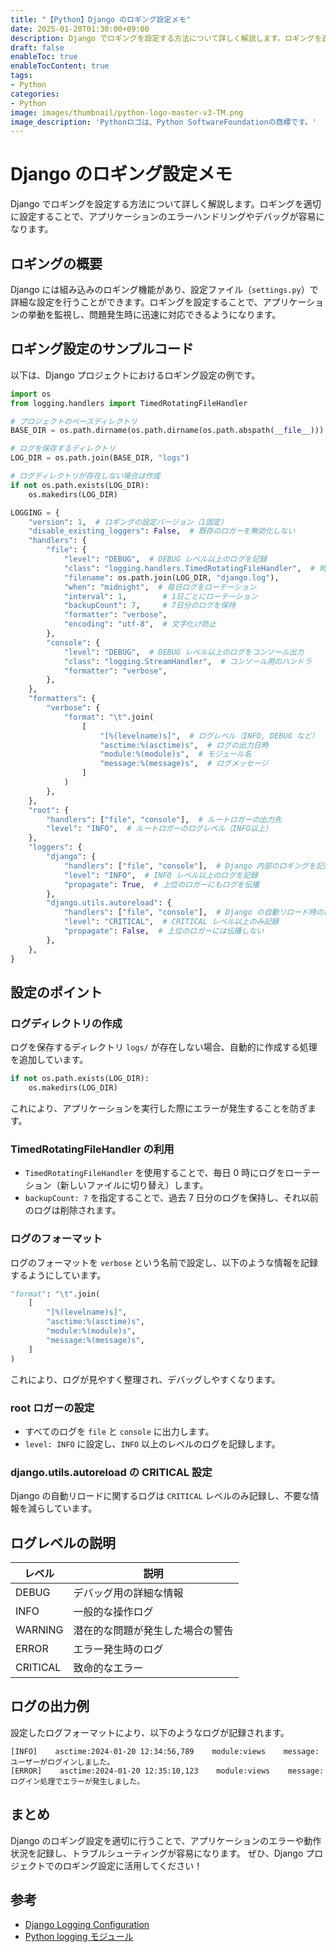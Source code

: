 ```yaml
---
title: "【Python】Django のロギング設定メモ"
date: 2025-01-20T01:30:00+09:00
description: Django でロギングを設定する方法について詳しく解説します。ロギングを適切に設定することで、アプリケーションのエラーハンドリングやデバッグが容易になります。
draft: false
enableToc: true
enableTocContent: true
tags: 
- Python
categories: 
- Python
image: images/thumbnail/python-logo-master-v3-TM.png
image_description: 'Pythonロゴは、Python SoftwareFoundationの商標です。'
---
```


# Django のロギング設定メモ

Django でロギングを設定する方法について詳しく解説します。ロギングを適切に設定することで、アプリケーションのエラーハンドリングやデバッグが容易になります。

## ロギングの概要

Django には組み込みのロギング機能があり、設定ファイル（`settings.py`）で詳細な設定を行うことができます。ロギングを設定することで、アプリケーションの挙動を監視し、問題発生時に迅速に対応できるようになります。

## ロギング設定のサンプルコード

以下は、Django プロジェクトにおけるロギング設定の例です。

```python
import os
from logging.handlers import TimedRotatingFileHandler

# プロジェクトのベースディレクトリ
BASE_DIR = os.path.dirname(os.path.dirname(os.path.abspath(__file__)))

# ログを保存するディレクトリ
LOG_DIR = os.path.join(BASE_DIR, "logs")

# ログディレクトリが存在しない場合は作成
if not os.path.exists(LOG_DIR):
    os.makedirs(LOG_DIR)

LOGGING = {
    "version": 1,  # ロギングの設定バージョン（1固定）
    "disable_existing_loggers": False,  # 既存のロガーを無効化しない
    "handlers": {
        "file": {
            "level": "DEBUG",  # DEBUG レベル以上のログを記録
            "class": "logging.handlers.TimedRotatingFileHandler",  # 時間でログをローテーション
            "filename": os.path.join(LOG_DIR, "django.log"),
            "when": "midnight",  # 毎日ログをローテーション
            "interval": 1,        # 1日ごとにローテーション
            "backupCount": 7,     # 7日分のログを保持
            "formatter": "verbose",
            "encoding": "utf-8",  # 文字化け防止
        },
        "console": {
            "level": "DEBUG",  # DEBUG レベル以上のログをコンソール出力
            "class": "logging.StreamHandler",  # コンソール用のハンドラ
            "formatter": "verbose",
        },
    },
    "formatters": {
        "verbose": {
            "format": "\t".join(
                [
                    "[%(levelname)s]",  # ログレベル（INFO, DEBUG など）
                    "asctime:%(asctime)s",  # ログの出力日時
                    "module:%(module)s",  # モジュール名
                    "message:%(message)s",  # ログメッセージ
                ]
            )
        },
    },
    "root": {
        "handlers": ["file", "console"],  # ルートロガーの出力先
        "level": "INFO",  # ルートロガーのログレベル（INFO以上）
    },
    "loggers": {
        "django": {
            "handlers": ["file", "console"],  # Django 内部のロギングを記録
            "level": "INFO",  # INFO レベル以上のログを記録
            "propagate": True,  # 上位のロガーにもログを伝播
        },
        "django.utils.autoreload": {
            "handlers": ["file", "console"],  # Django の自動リロード時のログ設定
            "level": "CRITICAL",  # CRITICAL レベル以上のみ記録
            "propagate": False,  # 上位のロガーには伝播しない
        },
    },
}
```

## 設定のポイント

### ログディレクトリの作成

ログを保存するディレクトリ `logs/` が存在しない場合、自動的に作成する処理を追加しています。

```python
if not os.path.exists(LOG_DIR):
    os.makedirs(LOG_DIR)
```

これにより、アプリケーションを実行した際にエラーが発生することを防ぎます。

### TimedRotatingFileHandler の利用

- `TimedRotatingFileHandler` を使用することで、毎日 0 時にログをローテーション（新しいファイルに切り替え）します。
- `backupCount: 7` を指定することで、過去 7 日分のログを保持し、それ以前のログは削除されます。

### ログのフォーマット

ログのフォーマットを `verbose` という名前で設定し、以下のような情報を記録するようにしています。

```python
"format": "\t".join(
    [
        "[%(levelname)s]",
        "asctime:%(asctime)s",
        "module:%(module)s",
        "message:%(message)s",
    ]
)
```

これにより、ログが見やすく整理され、デバッグしやすくなります。

### root ロガーの設定

- すべてのログを `file` と `console` に出力します。
- `level: INFO` に設定し、`INFO` 以上のレベルのログを記録します。

### django.utils.autoreload の CRITICAL 設定

Django の自動リロードに関するログは `CRITICAL` レベルのみ記録し、不要な情報を減らしています。

## ログレベルの説明

| レベル | 説明 |
|--------|--------------------------------------------------|
| DEBUG | デバッグ用の詳細な情報 |
| INFO | 一般的な操作ログ |
| WARNING | 潜在的な問題が発生した場合の警告 |
| ERROR | エラー発生時のログ |
| CRITICAL | 致命的なエラー |

## ログの出力例

設定したログフォーマットにより、以下のようなログが記録されます。

```
[INFO]    asctime:2024-01-20 12:34:56,789    module:views    message:ユーザーがログインしました。
[ERROR]    asctime:2024-01-20 12:35:10,123    module:views    message:ログイン処理でエラーが発生しました。
```

## まとめ

Django のロギング設定を適切に行うことで、アプリケーションのエラーや動作状況を記録し、トラブルシューティングが容易になります。
ぜひ、Django プロジェクトでのロギング設定に活用してください！

## 参考

- <a href="https://docs.djangoproject.com/en/stable/topics/logging/" target="_blank" rel="nofollow noopener">Django Logging Configuration</a>
- <a href="https://docs.python.org/3/library/logging.html" target="_blank" rel="nofollow noopener">Python logging モジュール</a>
